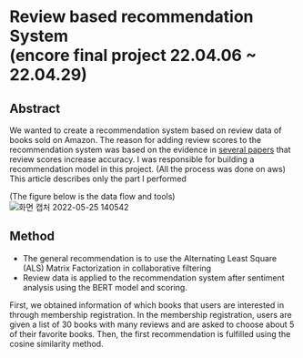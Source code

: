 # Review based recommendation System</br>(encore final project 22.04.06 ~ 22.04.29)

## Abstract
We wanted to create a recommendation system based on review data of books sold on Amazon. The reason for adding review scores to the recommendation system was based on the evidence in <a href="https://github.com/eundata/Recommendation-System/blob/main/papaers.md">several papers</a> that review scores increase accuracy. I was responsible for building a recommendation model in this project. (All the process was done on aws)  
This article describes only the part I performed  

(The figure below is the data flow and tools)
![화면 캡처 2022-05-25 140542](https://user-images.githubusercontent.com/96279383/170183938-9f9af045-8b36-4eec-9ce0-b9de168f2780.png)

## Method
- The general recommendation is to use the Alternating Least Square (ALS) Matrix Factorization in collaborative filtering  
- Review data is applied to the recommendation system after sentiment analysis using the BERT model and scoring.  

First, we obtained information of which books that users are interested in through membership registration. In the membership registration, users are given a list of 30 books with many reviews and are asked to choose about 5 of their favorite books. Then, the first recommendation is fulfilled using the cosine similarity method.  
